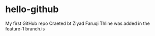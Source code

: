 # hello-github
My first GitHub repo
Craeted bt Ziyad Faruqi
Thline was added in the feature-1 branch.is 
